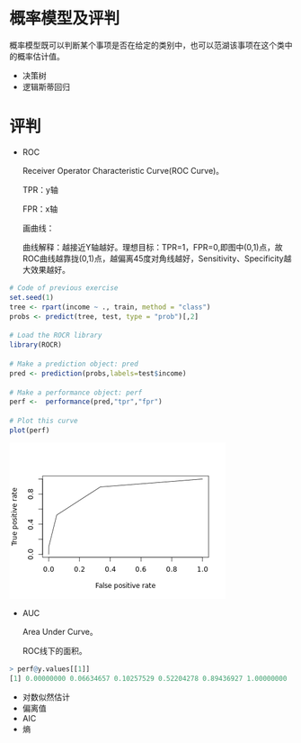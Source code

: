 # 概率模型及评判

概率模型既可以判断某个事项是否在给定的类别中，也可以范湖该事项在这个类中的概率估计值。

- 决策树
- 逻辑斯蒂回归

# 评判

- ROC
   
  Receiver Operator Characteristic Curve(ROC Curve)。
  
  TPR：y轴
  
  FPR：x轴
  
  画曲线：
  
  曲线解释：越接近Y轴越好。理想目标：TPR=1，FPR=0,即图中(0,1)点，故ROC曲线越靠拢(0,1)点，越偏离45度对角线越好，Sensitivity、Specificity越大效果越好。
  
```r
# Code of previous exercise
set.seed(1)
tree <- rpart(income ~ ., train, method = "class")
probs <- predict(tree, test, type = "prob")[,2]

# Load the ROCR library
library(ROCR)

# Make a prediction object: pred
pred <- prediction(probs,labels=test$income)

# Make a performance object: perf
perf <-  performance(pred,"tpr","fpr")

# Plot this curve
plot(perf)
```
![](/assets/Roc.png)

- AUC
  
  Area Under Curve。
  
  ROC线下的面积。
  
```r
> perf@y.values[[1]]
[1] 0.00000000 0.06634657 0.10257529 0.52204278 0.89436927 1.00000000
```
- 对数似然估计
- 偏离值
- AIC
- 熵
